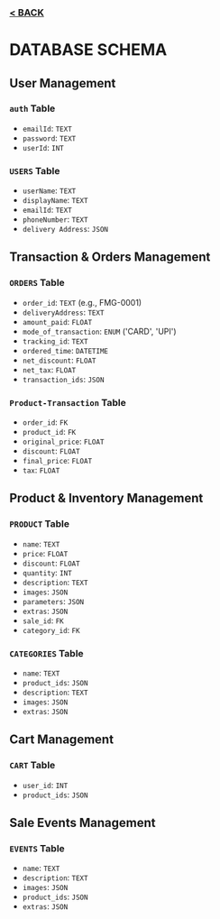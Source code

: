 ### [< BACK](../ReadMe.md)
# DATABASE SCHEMA

## User Management

### `auth` Table
- `emailId`: `TEXT`
- `password`: `TEXT`
- `userId`: `INT`

### `USERS` Table
- `userName`: `TEXT`
- `displayName`: `TEXT`
- `emailId`: `TEXT`
- `phoneNumber`: `TEXT`
- `delivery Address`: `JSON`


## Transaction & Orders Management

### `ORDERS` Table
- `order_id`: `TEXT` (e.g., FMG-0001)
- `deliveryAddress`: `TEXT`
- `amount_paid`: `FLOAT`
- `mode_of_transaction`: `ENUM` ('CARD', 'UPI')
- `tracking_id`: `TEXT`
- `ordered_time`: `DATETIME`
- `net_discount`: `FLOAT`
- `net_tax`: `FLOAT`
- `transaction_ids`: `JSON`

### `Product-Transaction` Table
- `order_id`: `FK`
- `product_id`: `FK`
- `original_price`: `FLOAT`
- `discount`: `FLOAT`
- `final_price`: `FLOAT`
- `tax`: `FLOAT`

## Product & Inventory Management

### `PRODUCT` Table
- `name`: `TEXT`
- `price`: `FLOAT`
- `discount`: `FLOAT`
- `quantity`: `INT`
- `description`: `TEXT`
- `images`: `JSON`
- `parameters`: `JSON`
- `extras`: `JSON`
- `sale_id`: `FK`
- `category_id`: `FK`

### `CATEGORIES` Table
- `name`: `TEXT`
- `product_ids`: `JSON`
- `description`: `TEXT`
- `images`: `JSON`
- `extras`: `JSON`

## Cart Management

### `CART` Table
- `user_id`: `INT`
- `product_ids`: `JSON`

## Sale Events Management

### `EVENTS` Table
- `name`: `TEXT`
- `description`: `TEXT`
- `images`: `JSON`
- `product_ids`: `JSON`
- `extras`: `JSON`
